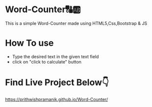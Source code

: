 # Word-Counter🔠🆎
This is a simple Word-Counter made using HTML5,Css,Bootstrap & JS
# How To use 
- Type the desired text  in the given text field
- click on "click to calculate" button
# Find Live Project Below👇
https://prithwishpramanik.github.io/Word-Counter/
